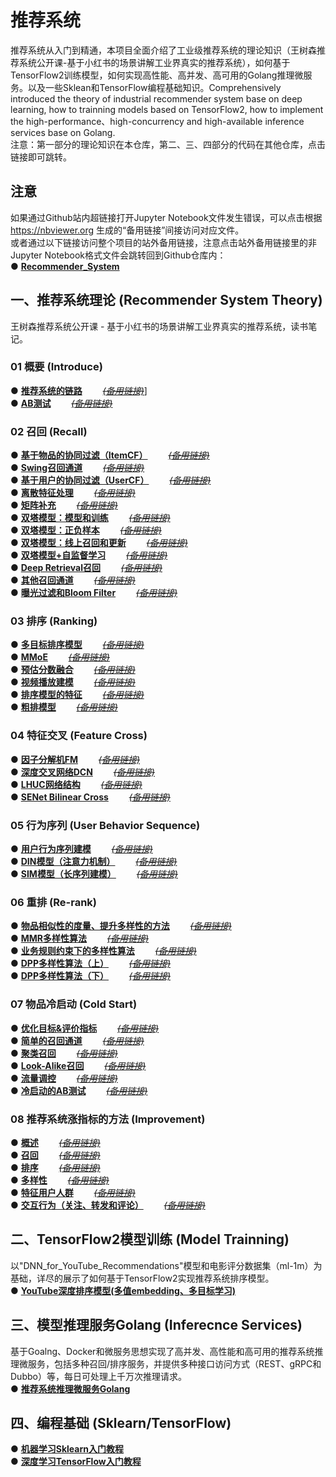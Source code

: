# 推荐系统
推荐系统从入门到精通，本项目全面介绍了工业级推荐系统的理论知识（王树森推荐系统公开课-基于小红书的场景讲解工业界真实的推荐系统），如何基于TensorFlow2训练模型，如何实现高性能、高并发、高可用的Golang推理微服务。以及一些Sklean和TensorFlow编程基础知识。Comprehensively introduced the theory of industrial recommender system base on deep learning, how to trainning models based on TensorFlow2, how to implement the high-performance、high-concurrency and high-available inference services base on Golang.  
注意：第一部分的理论知识在本仓库，第二、三、四部分的代码在其他仓库，点击链接即可跳转。


## 注意
如果通过Github站内超链接打开Jupyter Notebook文件发生错误，可以点击根据 https://nbviewer.org 生成的“备用链接”间接访问对应文件。  
或者通过以下链接访问整个项目的站外备用链接，注意点击站外备用链接里的非Jupyter Notebook格式文件会跳转回到Github仓库内：  
●  [**Recommender_System**](https://nbviewer.org/github/solidglue/Recommender_System/tree/master/)  


## 一、推荐系统理论 (Recommender System Theory)
王树森推荐系统公开课 - 基于小红书的场景讲解工业界真实的推荐系统，读书笔记。

### 01 概要 (Introduce)
●  [**推荐系统的链路**](https://github.com/solidglue/Recommender_System/blob/master/01_Basic/01_01_Recommend_flow.ipynb)       [~~*(备用链接)*~~](https://nbviewer.org/github/solidglue/Recommender_System/blob/master/01_Basic/01_01_Recommend_flow.ipynb)]  
●  [**AB测试**](https://github.com/solidglue/Recommender_System/blob/master/01_Basic/01_02_AB_test.ipynb)       [~~*(备用链接)*~~](https://nbviewer.org/github/solidglue/Recommender_System/blob/master/01_Basic/01_02_AB_test.ipynb)  

### 02 召回 (Recall)
●  [**基于物品的协同过滤（ItemCF）**](https://github.com/solidglue/recommender_system/blob/master/02_Recall/02_01_Item_cf.ipynb)       [~~*(备用链接)*~~](https://nbviewer.org/github/solidglue/Recommender_System/blob/master/02_Recall/02_01_Item_cf.ipynb)  
●  [**Swing召回通道**](https://github.com/solidglue/recommender_system/blob/master/02_Recall/02_02_Swing.ipynb)       [~~*(备用链接)*~~](https://nbviewer.org/github/solidglue/Recommender_System/blob/master/02_Recall/02_02_Swing.ipynb)  
●  [**基于用户的协同过滤（UserCF）**](https://github.com/solidglue/recommender_system/blob/master/02_Recall/02_03_User_cf.ipynb)       [~~*(备用链接)*~~](https://nbviewer.org/github/solidglue/Recommender_System/blob/master/02_Recall/02_03_User_cf.ipynb)  
●  [**离散特征处理**](https://github.com/solidglue/recommender_system/blob/master/02_Recall/02_04_Discrete_feature.ipynb)       [~~*(备用链接)*~~](https://nbviewer.org/github/solidglue/Recommender_System/blob/master/02_Recall/02_04_Discrete_feature.ipynb)  
●  [**矩阵补充**](https://github.com/solidglue/recommender_system/blob/master/02_Recall/02_05_Matrix_completion.ipynb)       [~~*(备用链接)*~~](https://nbviewer.org/github/solidglue/Recommender_System/blob/master/02_Recall/02_05_Matrix_completion.ipynb)  
●  [**双塔模型：模型和训练**](https://github.com/solidglue/recommender_system/blob/master/02_Recall/02_06_Twotower_model_and_training.ipynb)       [~~*(备用链接)*~~](https://nbviewer.org/github/solidglue/Recommender_System/blob/master/02_Recall/02_06_Twotower_model_and_training.ipynb)  
●  [**双塔模型：正负样本**](https://github.com/solidglue/recommender_system/blob/master/02_Recall/02_07_Twotower_positive_and%20negtive_samples.ipynb)       [~~*(备用链接)*~~](https://nbviewer.org/github/solidglue/Recommender_System/blob/master/02_Recall/02_07_Twotower_positive_and%20negtive_samples.ipynb)  
●  [**双塔模型：线上召回和更新**](https://github.com/solidglue/recommender_system/blob/master/02_Recall/02_08_Twotower_serving.ipynb)       [~~*(备用链接)*~~](https://nbviewer.org/github/solidglue/Recommender_System/blob/master/02_Recall/02_08_Twotower_serving.ipynb)  
●  [**双塔模型+自监督学习**](https://github.com/solidglue/recommender_system/blob/master/02_Recall/02_09_Twotower_and_selfupervised_learning.ipynb)       [~~*(备用链接)*~~](https://nbviewer.org/github/solidglue/Recommender_System/blob/master/02_Recall/02_09_Twotower_and_selfupervised_learning.ipynb)  
●  [**Deep Retrieval召回**](https://github.com/solidglue/Recommender_System/blob/master/02_Recall/02_10_Deep_retrieval.ipynb)       [~~*(备用链接)*~~](https://nbviewer.org/github/solidglue/Recommender_System/blob/master/02_Recall/02_10_Deep_retrieval.ipynb)  
●  [**其他召回通道**](https://github.com/solidglue/recommender_system/blob/master/02_Recall/02_11_Geo_author_cache_recall.ipynb)       [~~*(备用链接)*~~](https://nbviewer.org/github/solidglue/Recommender_System/blob/master/02_Recall/02_11_Geo_author_cache_recall.ipynb)    
●  [**曝光过滤和Bloom Filter**](https://github.com/solidglue/recommender_system/blob/master/02_Recall/02_12_Exposure_and_bloom_filter.ipynb)       [~~*(备用链接)*~~](https://nbviewer.org/github/solidglue/Recommender_System/blob/master/02_Recall/02_12_Exposure_and_bloom_filter.ipynb)  

### 03 排序 (Ranking)
●  [**多目标排序模型**](https://github.com/solidglue/Recommender_System/blob/master/03_Rank/03_01_Multi_task_model.ipynb)       [~~*(备用链接)*~~](https://nbviewer.org/github/solidglue/Recommender_System/blob/master/03_Rank/03_01_Multi_task_model.ipynb)    
●  [**MMoE**](https://github.com/solidglue/Recommender_System/blob/master/03_Rank/03_02_mmoe.ipynb)       [~~*(备用链接)*~~](https://nbviewer.org/github/solidglue/Recommender_System/blob/master/03_Rank/03_02_mmoe.ipynb)    
●  [**预估分数融合**](https://github.com/solidglue/Recommender_System/blob/master/03_Rank/03_03_Weight_score.ipynb)       [~~*(备用链接)*~~](https://nbviewer.org/github/solidglue/Recommender_System/blob/master/03_Rank/03_03_Weight_score.ipynb)  
●  [**视频播放建模**](https://github.com/solidglue/Recommender_System/blob/master/03_Rank/03_04_Video_model.ipynb)       [~~*(备用链接)*~~](https://nbviewer.org/github/solidglue/Recommender_System/blob/master/03_Rank/03_04_Video_model.ipynb)  
●  [**排序模型的特征**](https://github.com/solidglue/Recommender_System/blob/master/03_Rank/03_05_Ranking_model_features.ipynb)       [~~*(备用链接)*~~](https://nbviewer.org/github/solidglue/Recommender_System/blob/master/03_Rank/03_05_Ranking_model_features.ipynb)  
●  [**粗排模型**](https://github.com/solidglue/Recommender_System/blob/master/03_Rank/03_06_Preranking.ipynb)       [~~*(备用链接)*~~](https://nbviewer.org/github/solidglue/Recommender_System/blob/master/03_Rank/03_06_Preranking.ipynb)  

### 04 特征交叉 (Feature Cross)
●  [**因子分解机FM**](https://github.com/solidglue/Recommender_System/blob/master/04_Cross/04_01_FM.ipynb)       [~~*(备用链接)*~~](https://nbviewer.org/github/solidglue/Recommender_System/blob/master/04_Cross/04_01_FM.ipynb)  
●  [**深度交叉网络DCN**](https://github.com/solidglue/Recommender_System/blob/master/04_Cross/04_02_DCN.ipynb)       [~~*(备用链接)*~~](https://nbviewer.org/github/solidglue/Recommender_System/blob/master/04_Cross/04_02_DCN.ipynb)   
●  [**LHUC网络结构**](https://github.com/solidglue/Recommender_System/blob/master/04_Cross/04_03_LHUC.ipynb)       [~~*(备用链接)*~~](https://nbviewer.org/github/solidglue/Recommender_System/blob/master/04_Cross/04_03_LHUC.ipynb)  
●  [**SENet Bilinear Cross**](https://github.com/solidglue/Recommender_System/blob/master/04_Cross/04_04_SENet_Bilinear_cross.ipynb)       [~~*(备用链接)*~~](https://nbviewer.org/github/solidglue/Recommender_System/blob/master/04_Cross/04_04_SENet_Bilinear_cross.ipynb)  

### 05 行为序列 (User Behavior Sequence)
●  [**用户行为序列建模**](https://github.com/solidglue/Recommender_System/blob/master/05_LastN/05_01_User_behavior_sequence.ipynb)       [~~*(备用链接)*~~](https://nbviewer.org/github/solidglue/Recommender_System/blob/master/05_LastN/05_01_User_behavior_sequence.ipynb)  
●  [**DIN模型（注意力机制）**](https://github.com/solidglue/Recommender_System/blob/master/05_LastN/05_02_DIN.ipynb)       [~~*(备用链接)*~~](https://nbviewer.org/github/solidglue/Recommender_System/blob/master/05_LastN/05_02_DIN.ipynb)  
●  [**SIM模型（长序列建模）**](https://github.com/solidglue/Recommender_System/blob/master/05_LastN/05_03_SIM.ipynb)       [~~*(备用链接)*~~](https://nbviewer.org/github/solidglue/Recommender_System/blob/master/05_LastN/05_03_SIM.ipynb)  

### 06 重排 (Re-rank)
●  [**物品相似性的度量、提升多样性的方法**](https://github.com/solidglue/Recommender_System/blob/master/06_Rerank/06_01_Diversity.ipynb)       [~~*(备用链接)*~~](https://nbviewer.org/github/solidglue/Recommender_System/blob/master/06_Rerank/06_01_Diversity.ipynb)   
●  [**MMR多样性算法**](https://github.com/solidglue/Recommender_System/blob/master/06_Rerank/06_02_MMR.ipynb)       [~~*(备用链接)*~~](https://nbviewer.org/github/solidglue/Recommender_System/blob/master/06_Rerank/06_02_MMR.ipynb)  
●  [**业务规则约束下的多样性算法**](https://github.com/solidglue/Recommender_System/blob/master/06_Rerank/06_03_Rerank_rules.ipynb)       [~~*(备用链接)*~~](https://nbviewer.org/github/solidglue/Recommender_System/blob/master/06_Rerank/06_03_Rerank_rules.ipynb)  
●  [**DPP多样性算法（上）**](https://github.com/solidglue/Recommender_System/blob/master/06_Rerank/06_04_DPP_01.ipynb)       [~~*(备用链接)*~~](https://nbviewer.org/github/solidglue/Recommender_System/blob/master/06_Rerank/06_04_DPP_01.ipynb)   
●  [**DPP多样性算法（下）**](https://github.com/solidglue/Recommender_System/blob/master/06_Rerank/06_05_DPP_02.ipynb)       [~~*(备用链接)*~~](https://nbviewer.org/github/solidglue/Recommender_System/blob/master/06_Rerank/06_05_DPP_02.ipynb)   

### 07 物品冷启动 (Cold Start)
●  [**优化目标&评价指标**](https://github.com/solidglue/Recommender_System/blob/master/07_Cold_start/07_01_Optimization_objectives_and_evaluation_metrics.ipynb)       [~~*(备用链接)*~~](https://nbviewer.org/github/solidglue/Recommender_System/blob/master/07_Cold_start/07_01_Optimization_objectives_and_evaluation_metrics.ipynb)   
●  [**简单的召回通道**](https://github.com/solidglue/Recommender_System/blob/master/07_Cold_start/07_02_Simple_recall.ipynb)       [~~*(备用链接)*~~](https://nbviewer.org/github/solidglue/Recommender_System/blob/master/07_Cold_start/07_02_Simple_recall.ipynb)  
●  [**聚类召回**](https://github.com/solidglue/Recommender_System/blob/master/07_Cold_start/07_03_Clustering_recall.ipynb)       [~~*(备用链接)*~~](https://nbviewer.org/github/solidglue/Recommender_System/blob/master/07_Cold_start/07_03_Clustering_recall.ipynb)  
●  [**Look-Alike召回**](https://github.com/solidglue/Recommender_System/blob/master/07_Cold_start/07_04_Look_a_like_recall.ipynb)       [~~*(备用链接)*~~](https://nbviewer.org/github/solidglue/Recommender_System/blob/master/07_Cold_start/07_04_Look_a_like_recall.ipynb)  
●  [**流量调控**](https://github.com/solidglue/Recommender_System/blob/master/07_Cold_start/07_05_Network_flow_control.ipynb)       [~~*(备用链接)*~~](https://nbviewer.org/github/solidglue/Recommender_System/blob/master/07_Cold_start/07_05_Network_flow_control.ipynb)  
●  [**冷启动的AB测试**](https://github.com/solidglue/Recommender_System/blob/master/07_Cold_start/07_06_Cold_start_abtest.ipynb)       [~~*(备用链接)*~~](https://nbviewer.org/github/solidglue/Recommender_System/blob/master/07_Cold_start/07_06_Cold_start_abtest.ipynb)  

### 08 推荐系统涨指标的方法 (Improvement)
●  [**概述**](https://github.com/solidglue/Recommender_System/blob/master/08_Improvement/08_01_Improvement_basic.ipynb)       [~~*(备用链接)*~~](https://nbviewer.org/github/solidglue/Recommender_System/blob/master/08_Improvement/08_01_Improvement_basic.ipynb)  
●  [**召回**](https://github.com/solidglue/Recommender_System/blob/master/08_Improvement/08_02_Improvement_recall.ipynb)       [~~*(备用链接)*~~](https://nbviewer.org/github/solidglue/Recommender_System/blob/master/08_Improvement/08_02_Improvement_recall.ipynb)  
●  [**排序**](https://github.com/solidglue/Recommender_System/blob/master/08_Improvement/08_03_Improvement_rank.ipynb)       [~~*(备用链接)*~~](https://nbviewer.org/github/solidglue/Recommender_System/blob/master/08_Improvement/08_03_Improvement_rank.ipynb)  
●  [**多样性**](https://github.com/solidglue/Recommender_System/blob/master/08_Improvement/08_04_Improvement_diversoty.ipynb)       [~~*(备用链接)*~~](https://nbviewer.org/github/solidglue/Recommender_System/blob/master/08_Improvement/08_04_Improvement_diversoty.ipynb)  
●  [**特征用户人群**](https://github.com/solidglue/Recommender_System/blob/master/08_Improvement/08_05_Improvement_special_user_group.ipynb)       [~~*(备用链接)*~~](https://nbviewer.org/github/solidglue/Recommender_System/blob/master/08_Improvement/08_05_Improvement_special_user_group.ipynb)  
●  [**交互行为（关注、转发和评论）**](https://github.com/solidglue/Recommender_System/blob/master/08_Improvement/08_06_Improvement_interaction_behavior.ipynb)       [~~*(备用链接)*~~](https://nbviewer.org/github/solidglue/Recommender_System/blob/master/08_Improvement/08_06_Improvement_interaction_behavior.ipynb)  


## 二、TensorFlow2模型训练 (Model Trainning)
以"DNN_for_YouTube_Recommendations"模型和电影评分数据集（ml-1m）为基础，详尽的展示了如何基于TensorFlow2实现推荐系统排序模型。  
● [**YouTube深度排序模型(多值embedding、多目标学习)**](https://github.com/solidglue/DNN_for_YouTube_Recommendations)  


## 三、模型推理服务Golang (Inferecnce Services)
基于Goalng、Docker和微服务思想实现了高并发、高性能和高可用的推荐系统推理微服务，包括多种召回/排序服务，并提供多种接口访问方式（REST、gRPC和Dubbo）等，每日可处理上千万次推理请求。  
● [**推荐系统推理微服务Golang**](https://github.com/solidglue/Recommender_System_Inference_Services)  


## 四、编程基础 (Sklearn/TensorFlow)
●  [**机器学习Sklearn入门教程**](https://github.com/solidglue/Machine_Learning_Sklearn_Examples)  
●  [**深度学习TensorFlow入门教程**](https://github.com/solidglue/Deep_Learning_TensorFlow2_Examples)  
